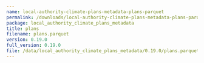 ```yaml
---
name: local-authority-climate-plans-metadata-plans-parquet
permalink: /downloads/local-authority-climate-plans-metadata-plans-parquet/0_19_0
package: local_authority_climate_plans_metadata
title: plans
filename: plans.parquet
version: 0.19.0
full_version: 0.19.0
file: /data/local_authority_climate_plans_metadata/0.19.0/plans.parquet
---
```

